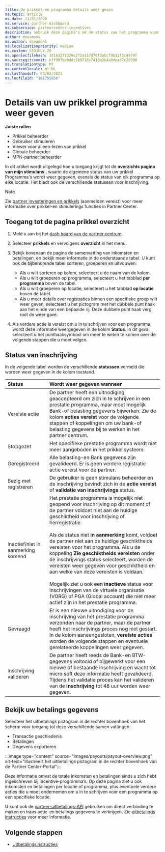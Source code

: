 ```yaml
---
title: Uw prikkel-en programma details weer geven
ms.topic: article
ms.date: 11/01/2020
ms.service: partner-dashboard
ms.subservice: partnercenter-incentives
description: Gebruik deze pagina's om de status van het programma voor prikkels weer te geven en te beheren
author: mseamons
ms.author: mseamons
ms.localizationpriority: medium
ms.custom: SEOJULY.20
ms.openlocfilehash: 3d163271329e2f2a117d7df3abcf9b31f2c4979f
ms.sourcegitcommit: bff907bdbddc769716c7418a2b4a94ca37c2d590
ms.translationtype: MT
ms.contentlocale: nl-NL
ms.lasthandoff: 03/03/2021
ms.locfileid: "101755858"
---
```

# <a name="view-your-incentives-program-details"></a>Details van uw prikkel programma weer geven

**Juiste rollen**

- Prikkel beheerder
- Gebruiker stimuleren
- Viewer voor alleen-lezen van prikkel
- Globale beheerder
- MPN-partner beheerder

In dit artikel wordt uitgelegd hoe u toegang krijgt tot de **overzichts pagina van mijn stimulans** , waarin de algemene status van uw prikkel Programma's wordt weer gegeven, evenals de status van elk programma op elke locatie. Het biedt ook de verschillende statussen voor inschrijving. 

>[!NOTE]
>Zie [partner investeringen en prikkels](https://partner.microsoft.com/membership/partner-incentives) (aanmelden vereist) voor meer informatie over prikkel-en stimulerings functies in Partner Center.

## <a name="access-the-incentives-overview-page"></a>Toegang tot de pagina prikkel overzicht

1. Meld u aan bij het [dash board van de partner centrum](https://partner.microsoft.com/dashboard).
1. Selecteer **prikkels** en vervolgens **overzicht** in het menu.
1. Bekijk bovenaan de pagina de samenvatting van inkomsten en betalingen, en bekijk meer informatie in de onderstaande tabel. U kunt ook de bijbehorende tabel sorteren, groeperen en uitvouwen:

   - Als u wilt sorteren op kolom, selecteert u de naam van de kolom.
   - Als u wilt groeperen op programma, selecteert u het tabblad **per programma** boven de tabel.
   - Als u wilt groeperen op locatie, selecteert u het tabblad **op locatie** boven de tabel.
   - Als u meer details over registraties binnen een specifieke groep wilt weer geven, selecteert u het pictogram met het dubbele punt haak aan het einde van een bepaalde rij. Deze dubbele punt haak verg root de weer gave.
1. Als verdere actie is vereist om u in te schrijven voor een programma, wordt deze informatie weergegeven in de kolom **Status**. In dit geval selecteert u het punthaaksymbool om meer te weten te komen over de volgende stappen die u moet volgen.

## <a name="enrollment-status"></a>Status van inschrijving

In de volgende tabel worden de verschillende **statussen** vermeld die worden weer gegeven in de kolom toestand.

| **Status**         | **Wordt weer gegeven wanneer** |
|:------------------------------------|:------------------|
| Vereiste actie  | De partner heeft een uitnodiging geaccepteerd om zich in te schrijven in een prestatie programma, maar moet mogelijk Bank-of belasting gegevens bijwerken. Zie de kolom **acties vereist** voor de volgende stappen of koppelingen om uw bank-of belasting gegevens bij te werken in het partner centrum. |
| Stopgezet  | Het specifieke prestatie programma wordt niet meer aangeboden in het prikkel systeem. |
| Geregistreerd  | Alle belasting-en Bank gegevens zijn gevalideerd. Er is geen verdere registratie actie vereist voor de partner. |
| Bezig met registreren  | De gebruiker is geen stimulans beheerder en de inschrijving bevindt zich in de **actie vereist** of **validatie van inschrijvings** status.|
| Inactief/niet in aanmerking komend | Het prestatie programma is mogelijk niet geopend voor inschrijving op dit moment of de partner voldoet niet aan de huidige geschiktheid voor inschrijving of herregistratie. <br><br> Als de status niet **in aanmerking** komt, voldoet de partner niet aan de huidige geschiktheids vereisten voor het programma. Als u de koppeling **Zie geschiktheids vereisten** onder de inschrijvings status selecteert, worden de vereisten weer gegeven voor geschiktheid en aan welke van deze vereisten is voldaan. <br><br> Mogelijk ziet u ook een **inactieve** status voor inschrijvingen van de virtuele organisatie (VORG) of PGA (Global account) die niet meer actief zijn in het prestatie programma.  |
| Gevraagd  | Er is een nieuwe uitnodiging voor de inschrijving van het prestatie programma verzonden naar de partner, maar de partner heeft het inschrijvings proces nog niet gestart. In de kolom aaneengesloten, **vereiste acties** worden de volgende stappen en eventuele gerelateerde koppelingen weer gegeven.  |
| Inschrijving valideren  | De partner heeft reeds de Bank-en BTW-gegevens voltooid of bijgewerkt voor een nieuwe of bestaande inschrijving en wacht tot micro soft deze informatie heeft gevalideerd. Tijdens het validatie proces kan het valideren van de **inschrijving** tot 48 uur worden weer gegeven.  |

## <a name="see-your-payment-information"></a>Bekijk uw betalings gegevens

Selecteer het uitbetalings pictogram in de rechter bovenhoek van het scherm voor toegang tot deze verschillende samen vattingen:

- Transactie geschiedenis
- Betalingen
- Gegevens exporteren

:::image type="content" source="images/payouts/payout-overview.png" alt-text="Illustreert het uitbetalings pictogram in de rechter bovenhoek van de Partner Center-Portal":::

Deze informatie omvat de totale inkomsten en betalingen sinds u zich hebt ingeschreven bij incentive-programma‘s. Op deze pagina ziet u ook inkomsten en betalingen per locatie of programma, plus eventuele verdere acties die u moet ondernemen om u in te schrijven voor een programma op een specifieke locatie. 

U kunt ook de [partner-uitbetalings-API](https://apidocs.microsoft.com/services/partnerpayouts) gebruiken om direct verbinding te maken en trans actie-en betalings gegevens te verkrijgen. Zie [uitbetalings instructies](payout-statement.md) voor meer informatie.

## <a name="next-steps"></a>Volgende stappen

- [Uitbetalingsinstructies](payout-statement.md)
